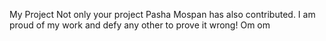 My Project
Not only your project
Pasha Mospan has also contributed. I am proud of my work and defy any other to prove it wrong!
Om om
